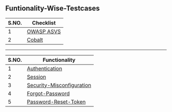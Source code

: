## Funtionality-Wise-Testcases
| S.NO. | Checklist |
| ------ | --------------- |
| 1 | [OWASP ASVS](https://owasp.org/www-project-application-security-verification-standard/)|
| 2 | [Cobalt](https://cobalt.io/vulnerability-wiki/)|

***

| S.NO. | Functionality |
| ------ | --------------- |
| 1 | [Authentication](/Functionality-Wise-Testcases/Authentication.md)|
| 2 | [Session](/Functionality-Wise-Testcases/Session.md)|
| 3 | [Security-Misconfiguration](/Functionality-Wise-Testcases/Security-Misconfiguration.md)|
| 4 | [Forgot-Password](/Functionality-Wise-Testcases/Forgot-Password.md)|
| 5 | [Password-Reset-Token](/Functionality-Wise-Testcases/Password-Reset-Token.md)|
